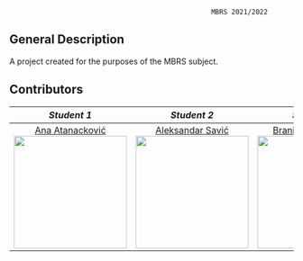 
                                                      MBRS 2021/2022
                                                      
## General Description

A project created for the purposes of the MBRS subject.

## Contributors

|       *Student 1*       |       *Student 2*       |       *Student 3*       |
|:----------------------:|:----------------------:|:----------------------:|
| [Ana Atanacković](https://github.com/Ana00000/) <br> <img src="https://avatars.githubusercontent.com/u/57576323?s=400&u=1ef5aae0fac636355c779a07004eb66378464adc&v=4" width="200" height="200"> | [Aleksandar Savić](https://github.com/aca24) <br> <img src="https://avatars.githubusercontent.com/u/57627600?v=4" width="200" height="200"> | [Branislav Dobrokes](https://github.com/braned98) <br> <img src="https://avatars.githubusercontent.com/u/41323689?v=4" width="200" height="200"> |




